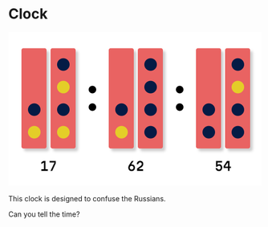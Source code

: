 # Clock
![clock](screenshot.png)

This clock is designed to confuse the Russians.

Can you tell the time?